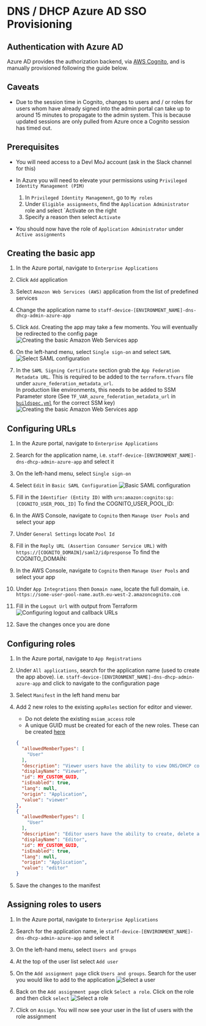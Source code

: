 # DNS / DHCP Azure AD SSO Provisioning
## Authentication with Azure AD
Azure AD provides the authorization backend, via [AWS Cognito](https://aws.amazon.com/cognito/), and is manually provisioned following the guide below.

## Caveats
- Due to the session time in Cognito, changes to users and / or roles for users 
whom have already signed into the admin portal can take up to around 15 minutes 
to propagate to the admin system. This is because updated sessions are only pulled from Azure once a Cognito session has timed out.

## Prerequisites
- You will need access to a Devl MoJ account (ask in the Slack channel for this)
- In Azure you will need to elevate your permissions using `Privileged Identity Management (PIM)`
    1. In `Privileged Identity Management`, go to `My roles`
    1. Under `Eligible assignments`, find the `Application Administrator` role and select `Activate on the right
    1. Specify a reason then select `Activate`

- You should now have the role of `Application Administrator` under `Active assignments`

## Creating the basic app
1. In the Azure portal, navigate to `Enterprise Applications`
1. Click `Add` application
1. Select `Amazon Web Services (AWS)` application from the list of predefined services
1. Change the application name to `staff-device-[ENVIRONMENT_NAME]-dns-dhcp-admin-azure-app`
1. Click `Add`. Creating the app may take a few moments. You will eventually be redirected to the config page
![Creating the basic Amazon Web Services app](azure_images/amazon_web_services_azure_app.png)

1. On the left-hand menu, select `Single sign-on` and select `SAML`
![Select SAML configuration](azure_images/select_saml.png)

1. In the `SAML Signing Certificate` section grab the `App Federation Metadata URL`. This is required to be added to the `terraform.tfvars` file under `azure_federation_metadata_url`.  
In production like environments, this needs to be added to SSM Parameter store (See `TF_VAR_azure_federation_metadata_url` in [`buildspec.yml`](buildspec.yml) for the correct SSM key)
![Creating the basic Amazon Web Services app](azure_images/amazon_web_services_azure_app.png)

## Configuring URLs
1. In the Azure portal, navigate to `Enterprise Applications`
1. Search for the application name, i.e. `staff-device-[ENVIRONMENT_NAME]-dns-dhcp-admin-azure-app` and select it
1. On the left-hand menu, select `Single sign-on`
1. Select `Edit` in `Basic SAML Configuration`
![Basic SAML configuration](azure_images/basic_saml_configuration.png)

1. Fill in the `Identifier (Entity ID)` with `urn:amazon:cognito:sp:[COGNITO_USER_POOL_ID]`
  To find the COGNITO_USER_POOL_ID:
  1. In the AWS Console, navigate to `Cognito` then `Manage User Pools` and select your app
  1. Under `General Settings` locate `Pool Id`
1. Fill in the `Reply URL (Assertion Consumer Service URL)` with `https://[COGNITO_DOMAIN]/saml2/idpresponse`
  To find the COGNITO_DOMAIN:
  1. In the AWS Console, navigate to `Cognito` then `Manage User Pools` and select your app
  1. Under `App Integrations` then `Domain name`, locate the full domain, i.e. `https://some-user-pool-name.auth.eu-west-2.amazoncognito.com`
1. Fill in the `Logout Url` with output from Terraform
![Configuring logout and callback URLs](azure_images/configure_urls.png)

1. Save the changes once you are done

## Configuring roles 
1. In the Azure portal, navigate to `App Registrations`
1. Under `All applications`, search for the application name (used to create the app above). i.e. `staff-device-[ENVIRONMENT_NAME]-dns-dhcp-admin-azure-app` and click to navigate to the configuration page
1. Select `Manifest` in the left hand menu bar
1. Add 2 new roles to the existing `appRoles` section for editor and viewer. 
    - Do not delete the existing `msiam_access` role
    - A unique GUID must be created for each of the new roles. These can be created [here](https://www.guidgenerator.com/online-guid-generator.aspx)

    ```json
    {
      "allowedMemberTypes": [
        "User"
      ],
      "description": "Viewer users have the ability to view DNS/DHCP configurations.",
      "displayName": "Viewer",
      "id": MY_CUSTOM_GUID,
      "isEnabled": true,
      "lang": null,
      "origin": "Application",
      "value": "viewer"
    },
    {
      "allowedMemberTypes": [
        "User"
      ],
      "description": "Editor users have the ability to create, delete and update DNS/DHCP configurations.",
      "displayName": "Editor",
      "id": MY_CUSTOM_GUID,
      "isEnabled": true,
      "lang": null,
      "origin": "Application",
      "value": "editor"
    }
    ```
1. Save the changes to the manifest

## Assigning roles to users
1. In the Azure portal, navigate to `Enterprise Applications`
1. Search for the application name, ie `staff-device-[ENVIRONMENT_NAME]-dns-dhcp-admin-azure-app` and select it
1. On the left-hand menu, select `Users and groups`
1. At the top of the user list select `Add user`
1. On the `Add assignment page` click `Users and groups`. Search for the user you would like to add to the application
![Select a user](azure_images/user_assignment.png)

1. Back on the `Add assignment page` click `Select a role`. Click on the role and then click `select`
![Select a role](azure_images/role_assignment.png)
1. Click on `Assign`. You will now see your user in the list of users with the role assignment
